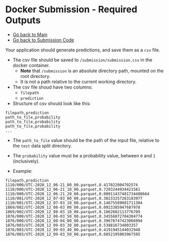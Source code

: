 # Docker Submission - Required Outputs

- [Go back to Main](../README.md)
- [Go back to Submission Code](create_code.md)


Your application should generate predictions, and save them as a `csv` file.

- The csv file should be saved to `/submission/submission.csv` in the docker container.
  - **Note** that `/submission` is an absolute directory path, mounted on the root directory. 
  - It is not a path relative to the current working directory.
- The csv file shoud have two columns:
  - `filepath`
  - `prediction`
- Structure of csv should look like this:

```
filepath,prediction
path_to_file,probability
path_to_file,probability
path_to_file,probability
...
```

- The `path_to_file` value should be the path of the input file, relative to the `test` data split directory.
- The `probability` value must be a probability value, between `0` and `1` (inclusively).


- Example:

```
filepath,prediction
1110/000/UTC-2020_12_06-21_00_00.parquet,0.417022004702574
1110/000/UTC-2020_12_06-21_10_00.parquet,0.7203244934421581
1110/000/UTC-2020_12_06-21_20_00.parquet,0.00011437481734488664
1110/001/UTC-2020_12_07-03_00_00.parquet,0.30233257263183977
1110/001/UTC-2020_12_07-03_10_00.parquet,0.14675589081711304
1869/002/UTC-2020_12_08-03_00_00.parquet,0.0923385947687978
1869/002/UTC-2020_12_08-03_10_00.parquet,0.1862602113776709
1876/000/UTC-2020_12_08-03_50_00.parquet,0.34556072704304774
1876/000/UTC-2020_12_08-04_00_00.parquet,0.39676747423066994
1876/003/UTC-2020_12_09-03_30_00.parquet,0.538816734003357
1876/003/UTC-2020_12_09-03_40_00.parquet,0.4191945144032948
1876/003/UTC-2020_12_09-03_50_00.parquet,0.6852195003967595
```
